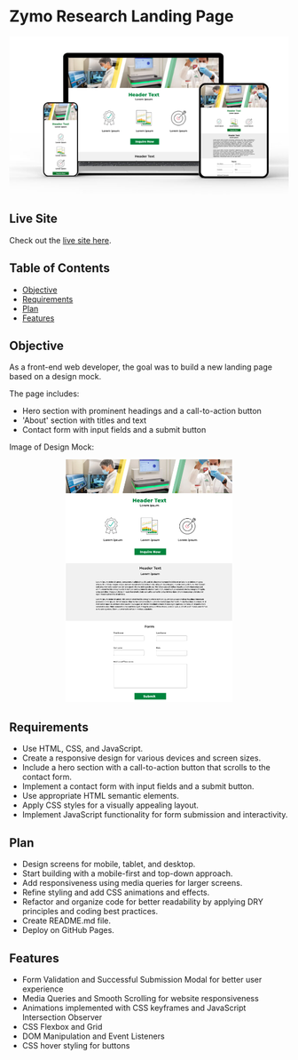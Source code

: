 # Zymo Research Landing Page

<p align="center">
  <img src="images/devices.png" alt="Responsive Screens">
</p>

## Live Site

Check out the [live site here](https://kathleenmerc.github.io/zymo-research-assignment/).

## Table of Contents

- [Objective](#objective)
- [Requirements](#requirements)
- [Plan](#plan)
- [Features](#features)

## Objective

As a front-end web developer, the goal was to build a new landing page based on a design mock. 

The page includes:
- Hero section with prominent headings and a call-to-action button
- 'About' section with titles and text
- Contact form with input fields and a submit button

Image of Design Mock:
<p align="center">
  <img src="images/landing-page-mockup-design.png" alt="Design Mock" width="300">
</p>

## Requirements

- Use HTML, CSS, and JavaScript.
- Create a responsive design for various devices and screen sizes.
- Include a hero section with a call-to-action button that scrolls to the contact form.
- Implement a contact form with input fields and a submit button.
- Use appropriate HTML semantic elements.
- Apply CSS styles for a visually appealing layout.
- Implement JavaScript functionality for form submission and interactivity.

## Plan

- Design screens for mobile, tablet, and desktop.
- Start building with a mobile-first and top-down approach.
- Add responsiveness using media queries for larger screens.
- Refine styling and add CSS animations and effects.
- Refactor and organize code for better readability by applying DRY principles and coding best practices.
- Create README.md file.
- Deploy on GitHub Pages.

## Features

- Form Validation and Successful Submission Modal for better user experience
- Media Queries and Smooth Scrolling for website responsiveness
- Animations implemented with CSS keyframes and JavaScript Intersection Observer
- CSS Flexbox and Grid
- DOM Manipulation and Event Listeners
- CSS hover styling for buttons


